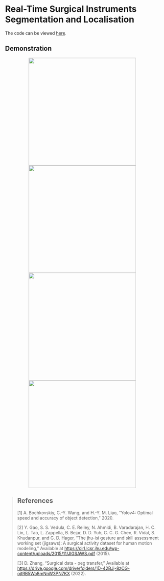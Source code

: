 # Real-Time Surgical Instruments Segmentation and Localisation

The code can be viewed [here](https://colab.research.google.com/drive/1apNAoYEBjlo5BYbiUHR9CEUln2qndrhi?usp=sharing).

## Demonstration

<p align = "center">
  <img src="assets/knot.gif" width="350" height="350"/>
  <img src="assets/needle.gif" width="350" height="350"/>
  <img src="assets/suturing.gif" width="350" height="350"/>
  <img src="assets/peg.gif" width="350" height="350"/>
</p>

> ## References
> [1] A. Bochkovskiy, C.-Y. Wang, and H.-Y. M. Liao, “Yolov4: Optimal speed and accuracy of object detection,” 2020.
>
> [2] Y. Gao, S. S. Vedula, C. E. Reiley, N. Ahmidi, B. Varadarajan, H. C. Lin, L. Tao, L. Zappella, B. Bejar, D. D. Yuh, C. C. G. Chen, R. Vidal, S. Khudanpur, and G. D. Hager, “The jhu-isi gesture and skill assessment working set (jigsaws): A surgical activity dataset for human motion modeling,” Available at https://cirl.lcsr.jhu.edu/wp-content/uploads/2015/11/JIGSAWS.pdf (2015).
>
> [3] D. Zhang, “Surgical data - peg transfer,” Available at https://drive.google.com/drive/folders/1D-42BJj-8zCG-ojtRB5Wa8mNnW3PN7KX (2022).
